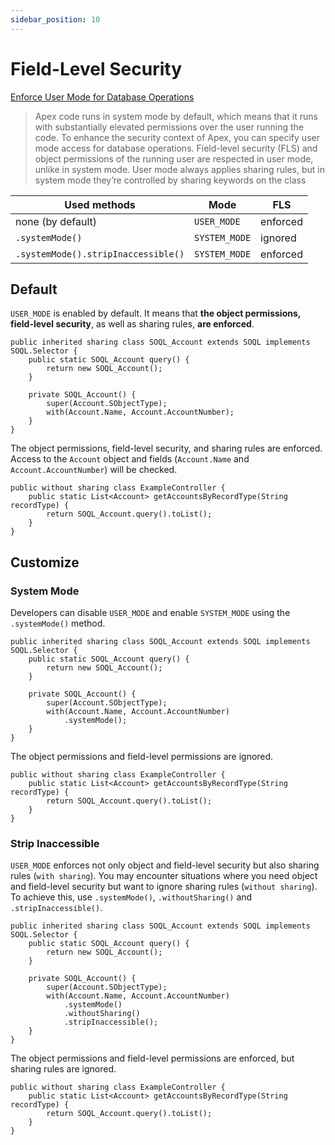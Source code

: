 ```yaml
---
sidebar_position: 10
---
```


# Field-Level Security

[Enforce User Mode for Database Operations](https://developer.salesforce.com/docs/atlas.en-us.apexcode.meta/apexcode/apex_classes_enforce_usermode.htm)

> Apex code runs in system mode by default, which means that it runs with substantially elevated permissions over the user running the code. To enhance the security context of Apex, you can specify user mode access for database operations. Field-level security (FLS) and object permissions of the running user are respected in user mode, unlike in system mode. User mode always applies sharing rules, but in system mode they’re controlled by sharing keywords on the class

Used methods | Mode | FLS
------------ | ---- | --------------
none (by default) | `USER_MODE` | enforced
`.systemMode()` | `SYSTEM_MODE` | ignored
`.systemMode().stripInaccessible()` | `SYSTEM_MODE` | enforced

## Default

`USER_MODE` is enabled by default. It means that **the object permissions, field-level security**, as well as sharing rules, **are enforced**.

```apex title="SOQL_Account.cls"
public inherited sharing class SOQL_Account extends SOQL implements SOQL.Selector {
    public static SOQL_Account query() {
        return new SOQL_Account();
    }

    private SOQL_Account() {
        super(Account.SObjectType);
        with(Account.Name, Account.AccountNumber);
    }
}
```

The object permissions, field-level security, and sharing rules are enforced.
Access to the `Account` object and fields (`Account.Name` and `Account.AccountNumber`) will be checked.

```apex title="ExampleController.cls"
public without sharing class ExampleController {
    public static List<Account> getAccountsByRecordType(String recordType) {
        return SOQL_Account.query().toList();
    }
}
```

## Customize

### System Mode

Developers can disable `USER_MODE` and enable `SYSTEM_MODE` using the `.systemMode()` method.

```apex title="SOQL_Account.cls"
public inherited sharing class SOQL_Account extends SOQL implements SOQL.Selector {
    public static SOQL_Account query() {
        return new SOQL_Account();
    }

    private SOQL_Account() {
        super(Account.SObjectType);
        with(Account.Name, Account.AccountNumber)
            .systemMode();
    }
}
```

The object permissions and field-level permissions are ignored.

```apex title="ExampleController.cls"
public without sharing class ExampleController {
    public static List<Account> getAccountsByRecordType(String recordType) {
        return SOQL_Account.query().toList();
    }
}
```

### Strip Inaccessible

`USER_MODE` enforces not only object and field-level security but also sharing rules (`with sharing`).
You may encounter situations where you need object and field-level security but want to ignore sharing rules (`without sharing`).
To achieve this, use `.systemMode()`, `.withoutSharing()` and `.stripInaccessible()`.

```apex title="SOQL_Account.cls"
public inherited sharing class SOQL_Account extends SOQL implements SOQL.Selector {
    public static SOQL_Account query() {
        return new SOQL_Account();
    }

    private SOQL_Account() {
        super(Account.SObjectType);
        with(Account.Name, Account.AccountNumber)
            .systemMode()
            .withoutSharing()
            .stripInaccessible();
    }
}
```

The object permissions and field-level permissions are enforced, but sharing rules are ignored.

```apex title="ExampleController.cls"
public without sharing class ExampleController {
    public static List<Account> getAccountsByRecordType(String recordType) {
        return SOQL_Account.query().toList();
    }
}
```
